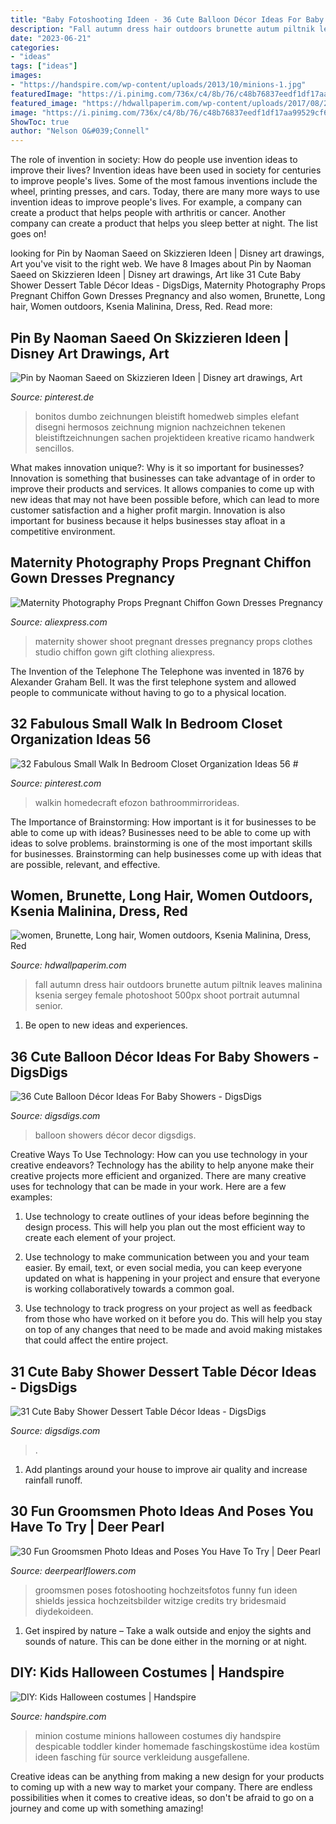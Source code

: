 ```yaml
---
title: "Baby Fotoshooting Ideen - 36 Cute Balloon Décor Ideas For Baby Showers"
description: "Fall autumn dress hair outdoors brunette autum piltnik leaves malinina ksenia sergey female photoshoot 500px shoot portrait autumnal senior"
date: "2023-06-21"
categories:
- "ideas"
tags: ["ideas"]
images:
- "https://handspire.com/wp-content/uploads/2013/10/minions-1.jpg"
featuredImage: "https://i.pinimg.com/736x/c4/8b/76/c48b76837eedf1df17aa99529cf68ba0.jpg"
featured_image: "https://hdwallpaperim.com/wp-content/uploads/2017/08/26/202272-women-brunette-long_hair-women_outdoors-Ksenia_Malinina-dress-red_dress-fall-model.jpg"
image: "https://i.pinimg.com/736x/c4/8b/76/c48b76837eedf1df17aa99529cf68ba0.jpg"
ShowToc: true
author: "Nelson O&#039;Connell"
---
```



The role of invention in society: How do people use invention ideas to improve their lives?
Invention ideas have been used in society for centuries to improve people's lives. Some of the most famous inventions include the wheel, printing presses, and cars. Today, there are many more ways to use invention ideas to improve people's lives. For example, a company can create a product that helps people with arthritis or cancer. Another company can create a product that helps you sleep better at night. The list goes on!

	

		
looking for Pin by Naoman Saeed on Skizzieren Ideen | Disney art drawings, Art you've visit to the right web. We have 8 Images about Pin by Naoman Saeed on Skizzieren Ideen | Disney art drawings, Art like 31 Cute Baby Shower Dessert Table Décor Ideas - DigsDigs, Maternity Photography Props Pregnant Chiffon Gown Dresses Pregnancy and also women, Brunette, Long hair, Women outdoors, Ksenia Malinina, Dress, Red. Read more:
		
    
## Pin By Naoman Saeed On Skizzieren Ideen | Disney Art Drawings, Art

<img loading=lazy src="https://i.pinimg.com/736x/d6/c5/d0/d6c5d0aa0cd69adceda15afdb929fa19.jpg" onerror="this.onerror=null;this.src='https://tse3.mm.bing.net/th?id=OIP.-OcuCUDvfQ_EGBTWtEEo_AHaJ3&amp;pid=15.1';" alt="Pin by Naoman Saeed on Skizzieren Ideen | Disney art drawings, Art">

_Source: pinterest.de_

>bonitos dumbo zeichnungen bleistift homedweb simples elefant disegni hermosos zeichnung mignion nachzeichnen tekenen bleistiftzeichnungen sachen projektideen kreative ricamo handwerk sencillos. 

	

What makes innovation unique?: Why is it so important for businesses?
Innovation is something that businesses can take advantage of in order to improve their products and services. It allows companies to come up with new ideas that may not have been possible before, which can lead to more customer satisfaction and a higher profit margin. Innovation is also important for business because it helps businesses stay afloat in a competitive environment.

    
## Maternity Photography Props Pregnant Chiffon Gown Dresses Pregnancy

<img loading=lazy src="https://ae01.alicdn.com/kf/HTB1yL6lXeuSBuNjy1Xcq6AYjFXaS/Maternity-Photography-Props-Pregnant-Chiffon-Gown-Dresses-Pregnancy-Clothes-Photo-Shoot-Baby-Shower-Gift-Studio-Clothing.jpg" onerror="this.onerror=null;this.src='https://tse2.mm.bing.net/th?id=OIP.MFZ4AVFdROQFzaIkrEFMxAHaHa&amp;pid=15.1';" alt="Maternity Photography Props Pregnant Chiffon Gown Dresses Pregnancy">

_Source: aliexpress.com_

>maternity shower shoot pregnant dresses pregnancy props clothes studio chiffon gown gift clothing aliexpress. 

	

The Invention of the Telephone
The Telephone was invented in 1876 by Alexander Graham Bell. It was the first telephone system and allowed people to communicate without having to go to a physical location.

    
## 32 Fabulous Small Walk In Bedroom Closet Organization Ideas 56 #

<img loading=lazy src="https://i.pinimg.com/736x/c4/8b/76/c48b76837eedf1df17aa99529cf68ba0.jpg" onerror="this.onerror=null;this.src='https://tse4.mm.bing.net/th?id=OIP.hgVwZeedTEN6DI_lcKz4qwHaJ3&amp;pid=15.1';" alt="32 Fabulous Small Walk In Bedroom Closet Organization Ideas 56 #">

_Source: pinterest.com_

>walkin homedecraft efozon bathroommirrorideas. 

	

The Importance of Brainstorming: How important is it for businesses to be able to come up with ideas?
Businesses need to be able to come up with ideas to solve problems. brainstorming is one of the most important skills for businesses. Brainstorming can help businesses come up with ideas that are possible, relevant, and effective.

    
## Women, Brunette, Long Hair, Women Outdoors, Ksenia Malinina, Dress, Red

<img loading=lazy src="https://hdwallpaperim.com/wp-content/uploads/2017/08/26/202272-women-brunette-long_hair-women_outdoors-Ksenia_Malinina-dress-red_dress-fall-model.jpg" onerror="this.onerror=null;this.src='https://tse3.mm.bing.net/th?id=OIP.6TyjxUb8Zy82QMD3va3N_AHaLH&amp;pid=15.1';" alt="women, Brunette, Long hair, Women outdoors, Ksenia Malinina, Dress, Red">

_Source: hdwallpaperim.com_

>fall autumn dress hair outdoors brunette autum piltnik leaves malinina ksenia sergey female photoshoot 500px shoot portrait autumnal senior. 

	

1. Be open to new ideas and experiences.

    
## 36 Cute Balloon Décor Ideas For Baby Showers - DigsDigs

<img loading=lazy src="https://www.digsdigs.com/photos/cute-balloon-decor-ideas-for-baby-showers-20.jpg" onerror="this.onerror=null;this.src='https://tse2.mm.bing.net/th?id=OIP.I3xUEct461knERFqL68vDQHaLH&amp;pid=15.1';" alt="36 Cute Balloon Décor Ideas For Baby Showers - DigsDigs">

_Source: digsdigs.com_

>balloon showers décor decor digsdigs. 

	

Creative Ways To Use Technology: How can you use technology in your creative endeavors?
Technology has the ability to help anyone make their creative projects more efficient and organized. There are many creative uses for technology that can be made in your work. Here are a few examples:
1. Use technology to create outlines of your ideas before beginning the design process. This will help you plan out the most efficient way to create each element of your project.

2. Use technology to make communication between you and your team easier. By email, text, or even social media, you can keep everyone updated on what is happening in your project and ensure that everyone is working collaboratively towards a common goal.

3. Use technology to track progress on your project as well as feedback from those who have worked on it before you do. This will help you stay on top of any changes that need to be made and avoid making mistakes that could affect the entire project.

    
## 31 Cute Baby Shower Dessert Table Décor Ideas - DigsDigs

<img loading=lazy src="https://www.digsdigs.com/photos/cute-baby-shower-sweets-tabl-decor-ideas-1.jpg" onerror="this.onerror=null;this.src='https://tse4.mm.bing.net/th?id=OIP.JqwruqfNzN4ZmH0BXPVRswHaK8&amp;pid=15.1';" alt="31 Cute Baby Shower Dessert Table Décor Ideas - DigsDigs">

_Source: digsdigs.com_

>. 

	

1. Add plantings around your house to improve air quality and increase rainfall runoff.

    
## 30 Fun Groomsmen Photo Ideas And Poses You Have To Try | Deer Pearl

<img loading=lazy src="https://www.deerpearlflowers.com/wp-content/uploads/2017/05/groomsmen-photos-jessica-shields-1.jpg" onerror="this.onerror=null;this.src='https://tse3.mm.bing.net/th?id=OIP.XaZKQ0Xwr2KB3gxpTeLOdAHaLH&amp;pid=15.1';" alt="30 Fun Groomsmen Photo Ideas and Poses You Have To Try | Deer Pearl">

_Source: deerpearlflowers.com_

>groomsmen poses fotoshooting hochzeitsfotos funny fun ideen shields jessica hochzeitsbilder witzige credits try bridesmaid diydekoideen. 

	

1. Get inspired by nature – Take a walk outside and enjoy the sights and sounds of nature. This can be done either in the morning or at night.

    
## DIY: Kids Halloween Costumes | Handspire

<img loading=lazy src="https://handspire.com/wp-content/uploads/2013/10/minions-1.jpg" onerror="this.onerror=null;this.src='https://tse2.mm.bing.net/th?id=OIP.S210hlJzHc0O2po5wlpoYgHaJ6&amp;pid=15.1';" alt="DIY: Kids Halloween costumes | Handspire">

_Source: handspire.com_

>minion costume minions halloween costumes diy handspire despicable toddler kinder homemade faschingskostüme idea kostüm ideen fasching für source verkleidung ausgefallene. 

	

Creative ideas can be anything from making a new design for your products to coming up with a new way to market your company. There are endless possibilities when it comes to creative ideas, so don't be afraid to go on a journey and come up with something amazing!

